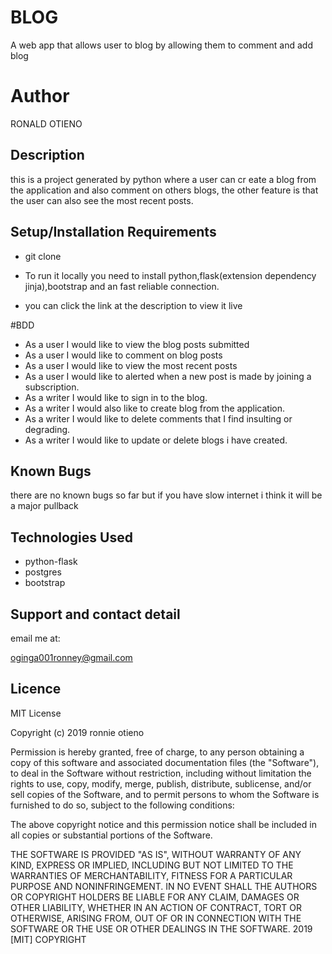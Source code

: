 # BLOG
A web app that allows user to blog by allowing them to comment and add blog

# Author

RONALD OTIENO

## Description
this is a project generated by python where a user can cr eate a blog from the application and also comment on others blogs, the other feature is that the user can also see the most recent posts.

## Setup/Installation Requirements
* git clone

* To run it locally you need to install python,flask(extension dependency jinja),bootstrap and an fast reliable connection.

* you can click the link at the description to view it live

#BDD
* As a user I would like to view the blog posts submitted
* As a user I would like to comment on blog posts
* As a user I would like to view the most recent posts
* As a user I would like to alerted when a new post is made by joining a subscription.
* As a writer I would like to sign in to the blog.
* As a writer I would also like to create blog from the application.
* As a writer I would like to delete comments that I find insulting or degrading.
* As a writer I would like to update or delete blogs i have created.

## Known Bugs

there are no known bugs so far but if you have slow internet i think it will be a major pullback
## Technologies Used

 * python-flask
 * postgres
 * bootstrap



## Support and contact detail
email me at:

oginga001ronney@gmail.com

## Licence

MIT License

Copyright (c) 2019 ronnie otieno

Permission is hereby granted, free of charge, to any person obtaining a copy
of this software and associated documentation files (the "Software"), to deal
in the Software without restriction, including without limitation the rights
to use, copy, modify, merge, publish, distribute, sublicense, and/or sell
copies of the Software, and to permit persons to whom the Software is
furnished to do so, subject to the following conditions:

The above copyright notice and this permission notice shall be included in all
copies or substantial portions of the Software.

THE SOFTWARE IS PROVIDED "AS IS", WITHOUT WARRANTY OF ANY KIND, EXPRESS OR
IMPLIED, INCLUDING BUT NOT LIMITED TO THE WARRANTIES OF MERCHANTABILITY,
FITNESS FOR A PARTICULAR PURPOSE AND NONINFRINGEMENT. IN NO EVENT SHALL THE
AUTHORS OR COPYRIGHT HOLDERS BE LIABLE FOR ANY CLAIM, DAMAGES OR OTHER
LIABILITY, WHETHER IN AN ACTION OF CONTRACT, TORT OR OTHERWISE, ARISING FROM,
OUT OF OR IN CONNECTION WITH THE SOFTWARE OR THE USE OR OTHER DEALINGS IN THE
SOFTWARE.
2019 [MIT] COPYRIGHT
